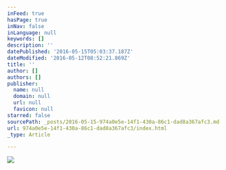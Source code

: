 ```yaml
---
inFeed: true
hasPage: true
inNav: false
inLanguage: null
keywords: []
description: ''
datePublished: '2016-05-15T05:03:37.187Z'
dateModified: '2016-05-12T08:52:21.869Z'
title: ''
author: []
authors: []
publisher:
  name: null
  domain: null
  url: null
  favicon: null
starred: false
sourcePath: _posts/2016-05-15-974a0e5e-14f1-430a-86c1-dad8a367afc3.md
url: 974a0e5e-14f1-430a-86c1-dad8a367afc3/index.html
_type: Article

---
```

![](https://the-grid-user-content.s3-us-west-2.amazonaws.com/8ad26ffa-0e82-4e46-8786-52aee168e1db.jpg)